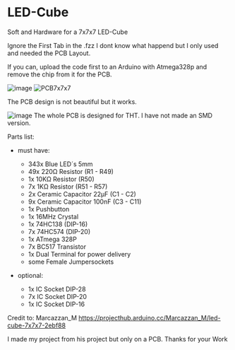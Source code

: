 # LED-Cube
Soft and Hardware for a 7x7x7 LED-Cube

Ignore the First Tab in the .fzz I dont know what happend but I only used and needed the PCB Layout.

If you can, upload the code first to an Arduino with Atmega328p and remove the chip from it for the PCB.

![image](https://github.com/Kidigesdev/LED-Cube/assets/64473713/c2ec9ec1-44aa-4064-b213-ba6d174c1327)
![PCB7x7x7](https://github.com/Kidigesdev/LED-Cube/assets/64473713/641dbf96-f7ec-4f16-ac7b-6871422d5bef)


The PCB design is not beautiful but it works.

![image](https://media.npr.org/assets/img/2023/05/26/honest-work-meme-cb0f0fb2227fb84b77b3c9a851ac09b095ab74d8-s1100-c50.jpg)
The whole PCB is designed for THT. I have not made an SMD version.


Parts list:
  - must have:
    * 343x Blue LED´s 5mm
    * 49x 220Ω Resistor  (R1 - R49)
    * 1x 10KΩ Resistor  (R50)
    * 7x  1KΩ Resistor  (R51 - R57)
    * 2x Ceramic Capacitor 22µF  (C1 - C2)
    * 9x Ceramic Capacitor 100nF  (C3 - C11)
    * 1x Pushbutton
    * 1x 16MHz Crystal
    * 1x 74HC138  (DIP-16)
    * 7x 74HC574  (DIP-20)
    * 1x ATmega 328P
    * 7x BC517 Transistor
    * 1x Dual Terminal for power delivery
    * some Female Jumpersockets
     
  - optional:
    * 1x IC Socket DIP-28
    * 7x IC Socket DIP-20
    * 1x IC Socket DIP-16

Credit to:
  Marcazzan_M
  https://projecthub.arduino.cc/Marcazzan_M/led-cube-7x7x7-2ebf88

  I made my project from his project but only on a PCB.
  Thanks for your Work
